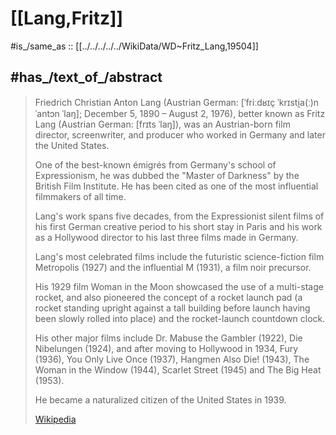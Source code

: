 ﻿---
aliases:
- "Friedrich Christian Anton Lang"
- "Fritz Lang"
has_id_wikidata: Q19504
---

# [[Lang,Fritz]] 

#is_/same_as :: [[../../../../../WikiData/WD~Fritz_Lang,19504]] 
## #has_/text_of_/abstract 

> Friedrich Christian Anton Lang 
> (Austrian German: [ˈfriːdʁɪç ˈkrɪsti̯a(ː)n ˈantɔn ˈlaŋ]; December 5, 1890 – August 2, 1976), 
> better known as Fritz Lang (Austrian German: [frɪts ˈlaŋ]), was an Austrian-born film director, 
> screenwriter, and producer who worked in Germany and later the United States. 
> 
> One of the best-known émigrés from Germany's school of Expressionism, 
> he was dubbed the "Master of Darkness" by the British Film Institute. 
> He has been cited as one of the most influential filmmakers of all time.
>
> Lang's work spans five decades, from the Expressionist silent films of his first German creative period 
> to his short stay in Paris and his work as a Hollywood director to his last three films made in Germany. 
> 
> Lang's most celebrated films include the futuristic science-fiction film Metropolis (1927) 
> and the influential M (1931), a film noir precursor. 
> 
> His 1929 film Woman in the Moon showcased the use of a multi-stage rocket, 
> and also pioneered the concept of a rocket launch pad (a rocket standing upright 
> against a tall building before launch having been slowly rolled into place) 
> and the rocket-launch countdown clock.
>
> His other major films include Dr. Mabuse the Gambler (1922), Die Nibelungen (1924), 
> and after moving to Hollywood in 1934, Fury (1936), You Only Live Once  (1937), 
> Hangmen Also Die! (1943), The Woman in the Window (1944), Scarlet Street (1945) 
> and The Big Heat (1953). 
> 
> He became a naturalized citizen of the United States in 1939.
>
> [Wikipedia](https://en.wikipedia.org/wiki/Fritz%20Lang) 


